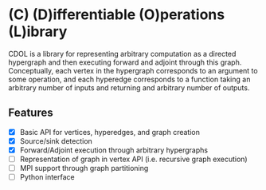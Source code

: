 # (C) (D)ifferentiable (O)perations (L)ibrary

CDOL is a library for representing arbitrary computation as a directed
hypergraph and then executing forward and adjoint through this graph.
Conceptually, each vertex in the hypergraph corresponds to an argument to some
operation, and each hyperedge corresponds to a function taking an arbitrary
number of inputs and returning and arbitrary number of outputs.

## Features
- [x] Basic API for vertices, hyperedges, and graph creation
- [x] Source/sink detection
- [x] Forward/Adjoint execution through arbitrary hypergraphs
- [ ] Representation of graph in vertex API (i.e. recursive graph execution)
- [ ] MPI support through graph partitioning
- [ ] Python interface
